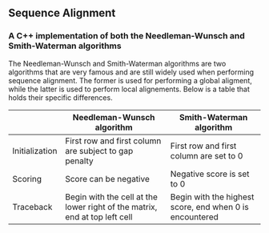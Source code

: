 ## Sequence Alignment
### A C++ implementation of both the Needleman-Wunsch and Smith-Waterman algorithms

The Needleman-Wunsch and Smith-Waterman algorithms are two algorithms that are very famous and are still widely used when performing sequence alignment.
The former is used for performing a global aligment, while the latter is used to perform local alignements. Below is a table that holds their specific differences.  


|                | Needleman-Wunsch algorithm                                                 | Smith-Waterman algorithm                                |
|----------------|----------------------------------------------------------------------------|---------------------------------------------------------|
| Initialization | First row and first column are subject to gap penalty                      | First row and first column are set to 0                 |
| Scoring        | Score can be negative                                                      | Negative score is set to 0                              |
| Traceback      | Begin with the cell at the lower right of the matrix, end at top left cell | Begin with the highest score, end when 0 is encountered |

